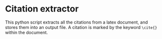 # Citation extractor

This python script extracts all the citations from a latex document, and stores them into an output file. A citation is marked by the keyword `\cite{}` within the document.